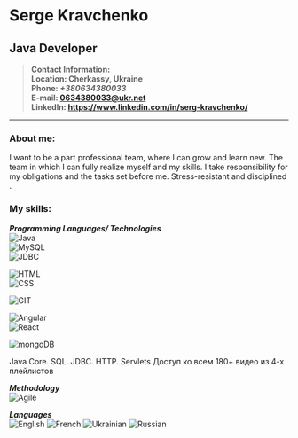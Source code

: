 # Serge Kravchenko
## Java Developer

>**Contact Information:**  
**Location: Cherkassy, Ukraine**  
**Phone: _+380634380033_**  
**E-mail: 0634380033@ukr.net**  
**LinkedIn: https://www.linkedin.com/in/serg-kravchenko/**  
  
--- 
### About me:  
  
I want to be a part professional team, where I can grow and learn new. The team in which I can fully realize myself and my skills. I take responsibility for my obligations and the tasks set before me. Stress-resistant and disciplined .  

### My skills:  
**_Programming Languages/ Technologies_**  
![Java](https://img.shields.io/badge/-Java-090909?style=plastic&logo=Java)  
![MySQL](https://img.shields.io/badge/-MySQL-090909?style=plastic&logo=mysql)  
![JDBC](https://img.shields.io/badge/-JDBC-090909?style=plastic&logo=JDBC) 

 
![HTML](https://img.shields.io/badge/-HTML-090909?style=plastic&logo=html5)  
![CSS](https://img.shields.io/badge/-CSS-090909?style=plastic&logo=css3)  

![GIT](https://img.shields.io/badge/-GIT-090909?style=plastic&logo=git)  
 
![Angular](https://img.shields.io/badge/-Angular-090909?style=plastic&logo=angular)  
![React](https://img.shields.io/badge/-React-090909?style=plastic&logo=react) 

![mongoDB](https://img.shields.io/badge/-mongoDB-090909?style=plastic&logo=mongoDB)


Java Core. SQL. JDBC. HTTP. Servlets
Доступ ко всем 180+ видео из 4-х плейлистов

**_Methodology_**  
![Agile](https://img.shields.io/badge/-Agile-090909?style=plastic&logo=agile)  

**_Languages_**  
![English](https://img.shields.io/badge/English-intermediate-yellowgreen)
![French](https://img.shields.io/badge/French-intermediate-yellowgreen)
![Ukrainian](https://img.shields.io/badge/Ukrainian-native-yellowgreen)
![Russian](https://img.shields.io/badge/Russian-native-yellowgreen)


